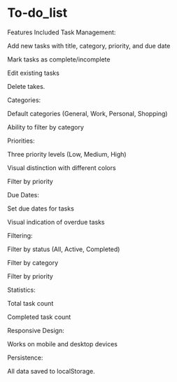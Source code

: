 # To-do_list
Features Included
Task Management:

Add new tasks with title, category, priority, and due date

Mark tasks as complete/incomplete

Edit existing tasks

Delete takes.

Categories:

Default categories (General, Work, Personal, Shopping)

Ability to filter by category

Priorities:

Three priority levels (Low, Medium, High)

Visual distinction with different colors

Filter by priority

Due Dates:

Set due dates for tasks

Visual indication of overdue tasks

Filtering:

Filter by status (All, Active, Completed)

Filter by category

Filter by priority

Statistics:

Total task count

Completed task count

Responsive Design:

Works on mobile and desktop devices

Persistence:

All data saved to localStorage.
